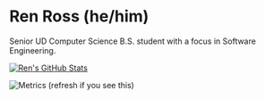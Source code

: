 # Ren Ross (he/him)
Senior UD Computer Science B.S. student with a focus in Software Engineering.

[![Ren's GitHub Stats](https://github-readme-stats.vercel.app/api/?username=renross&showicons=true&count_private=true&theme=react)]()
<!--[![Ren's GitHub Language Stats](https://github-readme-stats.vercel.app/api/top-langs/?username=renross&langs_count=5&theme=discord_old_blurple)]()-->

![Metrics (refresh if you see this)](https://metrics.lecoq.io/renross?template=classic&repositories.forks=true&base.header=0&base=header%2C%20activity%2C%20community%2C%20repositories%2C%20metadata&base.indepth=false&base.hireable=false&config.timezone=America%2FNew_York)
